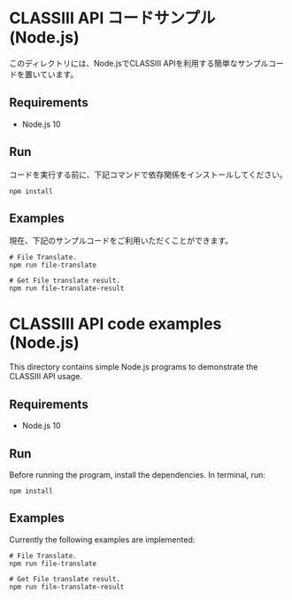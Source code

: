 # CLASSIII API コードサンプル (Node.js)

このディレクトリには、Node.jsでCLASSIII APIを利用する簡単なサンプルコードを置いています。


## Requirements

* Node.js 10

## Run

コードを実行する前に、下記コマンドで依存関係をインストールしてください。

```
npm install
```

## Examples

現在、下記のサンプルコードをご利用いただくことができます。

```
# File Translate.
npm run file-translate

# Get File translate result.
npm run file-translate-result
```

# CLASSIII API code examples (Node.js)

This directory contains simple Node.js programs to demonstrate the CLASSIII API
usage.

## Requirements

* Node.js 10

## Run

Before running the program, install the dependencies. In terminal, run:

```
npm install
```

## Examples

Currently the following examples are implemented:

```
# File Translate.
npm run file-translate

# Get File translate result.
npm run file-translate-result
```
